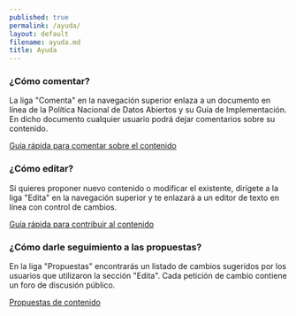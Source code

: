```yaml
---
published: true
permalink: /ayuda/
layout: default
filename: ayuda.md
title: Ayuda
---
```


### ¿Cómo comentar?

La liga "Comenta" en la navegación superior enlaza a un documento en línea de la Política Nacional de Datos Abiertos y su Guía de Implementación. En dicho documento cualquier usuario podrá dejar comentarios sobre su contenido.

<a href="https://github.com/mexico-abierto/iniciativa-datos-abiertos/wiki/%C2%BFC%C3%B3mo-comentar-sobre-el-contenido%3F" target="_blank">Guía rápida para comentar sobre el contenido</a>

### ¿Cómo editar?

Si quieres proponer nuevo contenido o modificar el existente, dirígete a
la liga "Edita" en la navegación superior y te enlazará a un editor de texto en
línea con control de cambios.

<a href="https://github.com/mexico-abierto/iniciativa-datos-abiertos/wiki/%C2%BFC%C3%B3mo-contribuir-al-contenido%3F" target="_blank">Guía rápida para contribuir al contenido</a>

### ¿Cómo darle seguimiento a las propuestas?

En la liga "Propuestas" encontrarás un listado de cambios sugeridos por
los usuarios que utilizaron la sección "Edita". Cada petición de cambio contiene un foro de discusión
público.

<a href="https://github.com/mexico-abierto/iniciativa-datos-abiertos/issues" target="_blank">Propuestas de contenido</a>

